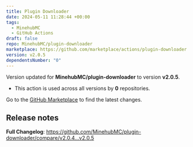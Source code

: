```yaml
---
title: Plugin Downloader
date: 2024-05-11 11:28:44 +00:00
tags:
  - MinehubMC
  - GitHub Actions
draft: false
repo: MinehubMC/plugin-downloader
marketplace: https://github.com/marketplace/actions/plugin-downloader
version: v2.0.5
dependentsNumber: "0"
---
```



Version updated for **MinehubMC/plugin-downloader** to version **v2.0.5**.
- This action is used across all versions by **0** repositories.

Go to the [GitHub Marketplace](https://github.com/marketplace/actions/plugin-downloader) to find the latest changes.

## Release notes

**Full Changelog**: https://github.com/MinehubMC/plugin-downloader/compare/v2.0.4...v2.0.5

